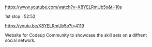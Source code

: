 https://www.youtube.com/watch?v=K8YELRmUb5o&t=10s

1st stop : 52:52

https://youtu.be/K8YELRmUb5o?t=4119


Website for Codeup Community to showcase the skill sets on a diffrent social network.